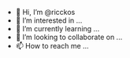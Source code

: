 - 👋 Hi, I’m @ricckos
- 👀 I’m interested in ...
- 🌱 I’m currently learning ...
- 💞️ I’m looking to collaborate on ...
- 📫 How to reach me ...

<!---
ricckos/ricckos is a ✨ special ✨ repository because its `README.md` (this file) appears on your GitHub profile.
You can click the Preview link to take a look at your changes.
--->
